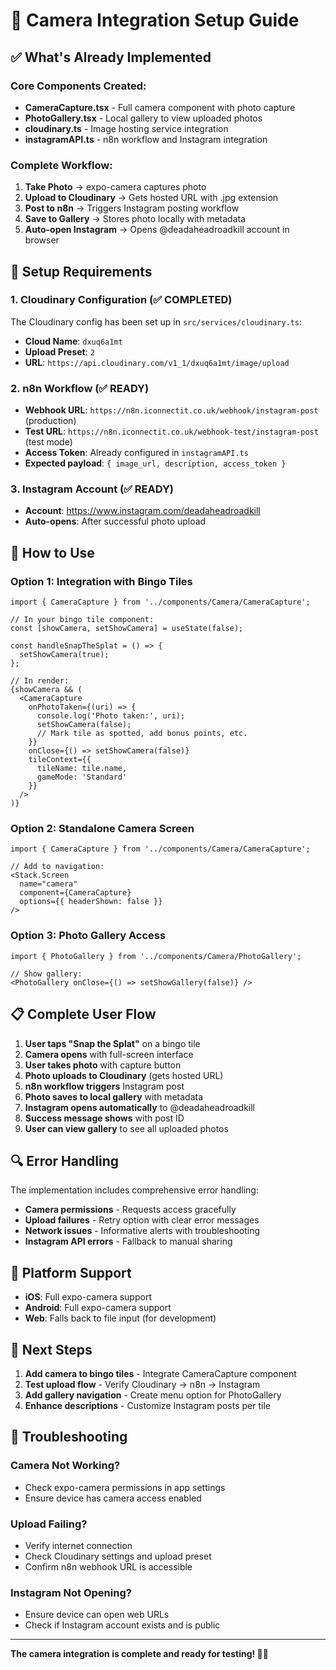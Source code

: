 # 📸 Camera Integration Setup Guide

## ✅ What's Already Implemented

### Core Components Created:
- **CameraCapture.tsx** - Full camera component with photo capture
- **PhotoGallery.tsx** - Local gallery to view uploaded photos  
- **cloudinary.ts** - Image hosting service integration
- **instagramAPI.ts** - n8n workflow and Instagram integration

### Complete Workflow:
1. **Take Photo** → expo-camera captures photo
2. **Upload to Cloudinary** → Gets hosted URL with .jpg extension
3. **Post to n8n** → Triggers Instagram posting workflow
4. **Save to Gallery** → Stores photo locally with metadata
5. **Auto-open Instagram** → Opens @deadaheadroadkill account in browser

## 🔧 Setup Requirements

### 1. Cloudinary Configuration (✅ COMPLETED)
The Cloudinary config has been set up in `src/services/cloudinary.ts`:
- **Cloud Name**: `dxuq6a1mt`
- **Upload Preset**: `2`
- **URL**: `https://api.cloudinary.com/v1_1/dxuq6a1mt/image/upload`

### 2. n8n Workflow (✅ READY)
- **Webhook URL**: `https://n8n.iconnectit.co.uk/webhook/instagram-post` (production)
- **Test URL**: `https://n8n.iconnectit.co.uk/webhook-test/instagram-post` (test mode)
- **Access Token**: Already configured in `instagramAPI.ts`
- **Expected payload**: `{ image_url, description, access_token }`

### 3. Instagram Account (✅ READY)
- **Account**: https://www.instagram.com/deadaheadroadkill
- **Auto-opens**: After successful photo upload

## 🚀 How to Use

### Option 1: Integration with Bingo Tiles
```tsx
import { CameraCapture } from '../components/Camera/CameraCapture';

// In your bingo tile component:
const [showCamera, setShowCamera] = useState(false);

const handleSnapTheSplat = () => {
  setShowCamera(true);
};

// In render:
{showCamera && (
  <CameraCapture
    onPhotoTaken={(uri) => {
      console.log('Photo taken:', uri);
      setShowCamera(false);
      // Mark tile as spotted, add bonus points, etc.
    }}
    onClose={() => setShowCamera(false)}
    tileContext={{
      tileName: tile.name,
      gameMode: 'Standard'
    }}
  />
)}
```

### Option 2: Standalone Camera Screen
```tsx
import { CameraCapture } from '../components/Camera/CameraCapture';

// Add to navigation:
<Stack.Screen 
  name="camera" 
  component={CameraCapture}
  options={{ headerShown: false }}
/>
```

### Option 3: Photo Gallery Access
```tsx
import { PhotoGallery } from '../components/Camera/PhotoGallery';

// Show gallery:
<PhotoGallery onClose={() => setShowGallery(false)} />
```

## 📋 Complete User Flow

1. **User taps "Snap the Splat"** on a bingo tile
2. **Camera opens** with full-screen interface
3. **User takes photo** with capture button
4. **Photo uploads to Cloudinary** (gets hosted URL)
5. **n8n workflow triggers** Instagram post
6. **Photo saves to local gallery** with metadata
7. **Instagram opens automatically** to @deadaheadroadkill
8. **Success message shows** with post ID
9. **User can view gallery** to see all uploaded photos

## 🔍 Error Handling

The implementation includes comprehensive error handling:
- **Camera permissions** - Requests access gracefully
- **Upload failures** - Retry option with clear error messages
- **Network issues** - Informative alerts with troubleshooting
- **Instagram API errors** - Fallback to manual sharing

## 📱 Platform Support

- **iOS**: Full expo-camera support
- **Android**: Full expo-camera support  
- **Web**: Falls back to file input (for development)

## 🎯 Next Steps

1. **Add camera to bingo tiles** - Integrate CameraCapture component
2. **Test upload flow** - Verify Cloudinary → n8n → Instagram
3. **Add gallery navigation** - Create menu option for PhotoGallery
4. **Enhance descriptions** - Customize Instagram posts per tile

## 🐛 Troubleshooting

### Camera Not Working?
- Check expo-camera permissions in app settings
- Ensure device has camera access enabled

### Upload Failing?
- Verify internet connection
- Check Cloudinary settings and upload preset
- Confirm n8n webhook URL is accessible

### Instagram Not Opening?
- Ensure device can open web URLs
- Check if Instagram account exists and is public

---

**The camera integration is complete and ready for testing! 📸🎉**
